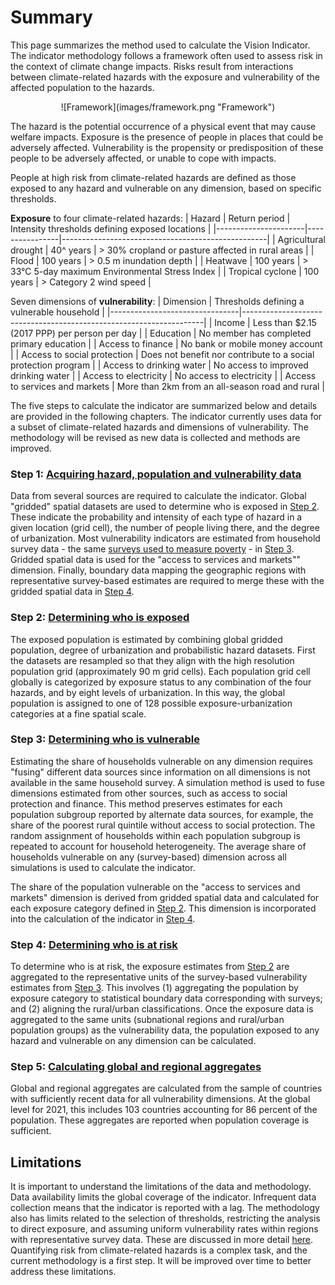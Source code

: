 # Summary

This page summarizes the method used to calculate the Vision Indicator. The indicator methodology follows a framework often used to assess risk in the context of climate change impacts. Risks result from interactions between climate-related hazards with the exposure and vulnerability of the affected population to the hazards. 

<p style="text-align: center;">![Framework](images/framework.png "Framework")</p>

The hazard is the potential occurrence of a physical event that may cause welfare impacts. Exposure is the presence of people in places that could be adversely affected. Vulnerability is the propensity or predisposition of these people to be adversely affected, or unable to cope with impacts. 

People at high risk from climate-related hazards are defined as those exposed to any hazard and vulnerable on any dimension, based on specific thresholds. 

**Exposure** to four climate-related hazards: 
| Hazard               | Return period  | Intensity thresholds defining exposed locations   |
|----------------------|----------------|---------------------------------------------------|
| Agricultural drought | 40^ years      | > 30% cropland or pasture affected in rural areas |
| Flood                | 100 years      | > 0.5 m inundation depth                          |
| Heatwave             | 100 years      | > 33°C 5-day maximum Environmental Stress Index   |
| Tropical cyclone     | 100 years      | > Category 2 wind speed                           |

Seven dimensions of **vulnerability**:
| Dimension                      | Thresholds defining a vulnerable household                         |
|--------------------------------|--------------------------------------------------------------------|
| Income                         | Less than $2.15 (2017 PPP) per person per day                      |
| Education                      | No member has completed primary education                          |
| Access to finance              | No bank or mobile money account                                    |
| Access to social protection    | Does not benefit nor contribute to a social protection program     |
| Access to drinking water       | No access to improved drinking water                               |
| Access to electricity          | No access to electricity                                           |
| Access to services and markets | More than 2km from an all-season road and rural                    |

The five steps to calculate the indicator are summarized below and details are provided in the following chapters. The indicator currently uses data for a subset of climate-related hazards and dimensions of vulnerability. The methodology will be revised as new data is collected and methods are improved.

### Step 1: [Acquiring hazard, population and vulnerability data](1_data)

Data from several sources are required to calculate the indicator. Global "gridded" spatial datasets are used to determine who is exposed in [Step 2](2_exposure). These indicate the probability and intensity of each type of hazard in a given location (grid cell), the number of people living there, and the degree of urbanization. Most vulnerability indicators are estimated from household survey data - the same [surveys used to measure poverty](https://datanalytics.worldbank.org/PIP-Methodology/acquiring.html#selection) - in [Step 3](3_vulnerability). Gridded spatial data is used for the "access to services and markets"" dimension. Finally, boundary data mapping the geographic regions with representative survey-based estimates are required to merge these with the gridded spatial data in [Step 4](4_risk).

### Step 2: [Determining who is exposed](2_exposure)

The exposed population is estimated by combining global gridded population, degree of urbanization and probabilistic hazard datasets. First the datasets are resampled so that they align with the high resolution population grid (approximately 90 m grid cells). Each population grid cell globally is categorized by exposure status to any combination of the four hazards, and by eight levels of urbanization. In this way, the global population is assigned to one of 128 possible exposure-urbanization categories at a fine spatial scale.

### Step 3: [Determining who is vulnerable](3_vulnerability)

Estimating the share of households vulnerable on any dimension requires "fusing" different data sources since information on all dimensions is not available in the same household survey. A simulation method is used to fuse dimensions estimated from other sources, such as access to social protection and finance. This method preserves estimates for each population subgroup reported by alternate data sources, for example, the share of the poorest rural quintile without access to social protection. The random assignment of households within each population subgroup is repeated to account for household heterogeneity. The average share of households vulnerable on any (survey-based) dimension across all simulations is used to calculate the indicator. 

The share of the population vulnerable on the "access to services and markets" dimension is derived from gridded spatial data and calculated for each exposure category defined in [Step 2](2_exposure). This dimension is incorporated into the calculation of the indicator in [Step 4](4_risk).

### Step 4: [Determining who is at risk](4_risk)
To determine who is at risk, the exposure estimates from [Step 2](2_exposure) are aggregated to the representative units of the survey-based vulnerability estimates from [Step 3](3_vulnerability). This involves (1) aggregating the population by exposure category to statistical boundary data corresponding with surveys; and (2) aligning the rural/urban classifications. Once the exposure data is aggregated to the same units (subnational regions and rural/urban population groups) as the vulnerability data, the population exposed to any hazard and vulnerable on any dimension can be calculated.

### Step 5: [Calculating global and regional aggregates](5_aggregates)
Global and regional aggregates are calculated from the sample of countries with sufficiently recent data for all vulnerability dimensions. At the global level for 2021, this includes 103 countries accounting for 86 percent of the population. These aggregates are reported when population coverage is sufficient.


## Limitations
It is important to understand the limitations of the data and methodology. Data availability limits the global coverage of the indicator. Infrequent data collection means that the indicator is reported with a lag. The methodology also has limits related to the selection of thresholds, restricting the analysis to direct exposure, and assuming uniform vulnerability rates within regions with representative survey data. These are discussed in more detail [here](limitations). Quantifying risk from climate-related hazards is a complex task, and the current methodology is a first step. It will be improved over time to better address these limitations.
